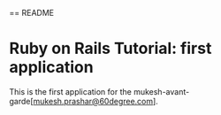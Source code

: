 == README
# Ruby on Rails Tutorial: first application

This is the first application for the
mukesh-avant-garde[mukesh.prashar@60degree.com].

